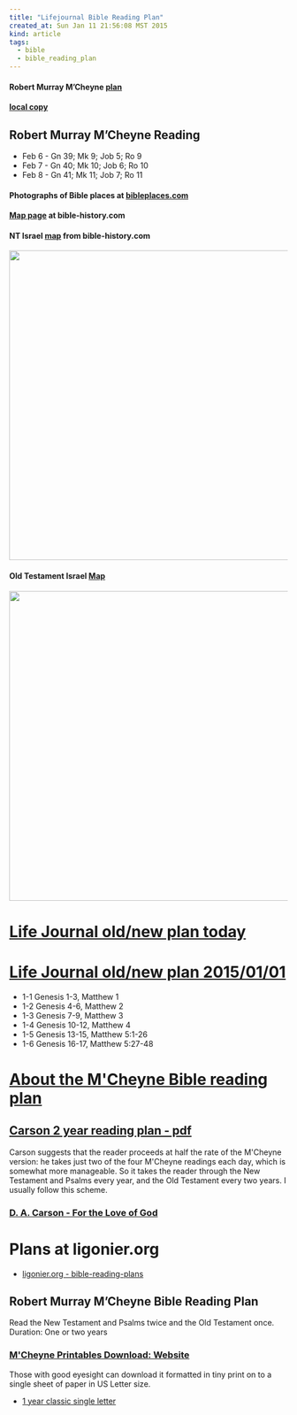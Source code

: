 ```yaml
---
title: "Lifejournal Bible Reading Plan"
created_at: Sun Jan 11 21:56:08 MST 2015
kind: article
tags:
  - bible
  - bible_reading_plan
---
```


#### Robert Murray M’Cheyne [plan](http://www.edginet.org/mcheyne/year_classic_single_letter.pdf)

#### [local copy](/assets/pdf/year_classic_single_letter.pdf)

## Robert Murray M’Cheyne Reading

* Feb 6 - Gn 39; Mk 9; Job 5; Ro 9
* Feb 7 - Gn 40; Mk 10; Job 6; Ro 10
* Feb 8 - Gn 41; Mk 11; Job 7; Ro 11

#### Photographs of Bible places at [bibleplaces.com](http://www.bibleplaces.com)

#### [Map page](http://www.bible-history.com/maps/) at bible-history.com

#### NT Israel [map](http://www.bible-history.com/geography/ancient-israel/nt_israel-flat.jpg) from bible-history.com

<img src="/assets/images/nt_israel-flat.jpg" width="560px" >

#### Old Testament Israel [Map](http://www.bible-history.com/geography/ancient-israel/ot_israel-flat.jpg)

<img src="/assets/images/ot_israel-flat.jpg" width="560px" >


# [Life Journal old/new plan today](https://www.biblegateway.com/reading-plans/old-new-testament/today)


# [Life Journal old/new plan 2015/01/01](https://www.biblegateway.com/reading-plans/old-new-testament/2015/01/01?version=NIV)

* 1-1 Genesis 1-3, Matthew 1
* 1-2 Genesis 4-6, Matthew 2
* 1-3 Genesis 7-9, Matthew 3
* 1-4 Genesis 10-12, Matthew 4
* 1-5 Genesis 13-15, Matthew 5:1-26
* 1-6 Genesis 16-17, Matthew 5:27-48

# [About the M'Cheyne Bible reading plan](http://www.edginet.org/mcheyne/info.html)

## [Carson 2 year reading plan - pdf](http://www.edginet.org/mcheyne/year_carson_letter.pdf)

Carson suggests that the reader proceeds at half the rate of the M'Cheyne
version: he takes just two of the four M'Cheyne readings each day,
which is somewhat more manageable. So it takes the reader through the
New Testament and Psalms every year, and the Old Testament every two
years. I usually follow this scheme.

### [D. A. Carson - For the Love of God](http://www.crossway.org/books/for-the-love-of-god-tpb-1/)

# Plans at ligonier.org

* [ligonier.org - bible-reading-plans](http://www.ligonier.org/blog/bible-reading-plans/)

## Robert Murray M’Cheyne Bible Reading Plan

Read the New Testament and Psalms twice and the Old Testament once.
Duration: One or two years

### [M'Cheyne Printables Download: Website](http://www.edginet.org/mcheyne/printables.html)

Those with good eyesight can download it formatted in tiny print on to
a single sheet of paper in US Letter size.

* [1 year classic single letter](http://www.edginet.org/mcheyne/year_classic_single_letter.pdf)

